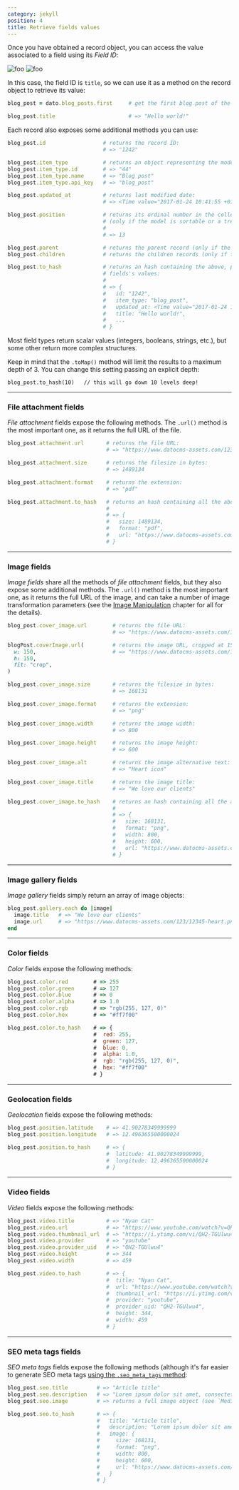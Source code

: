 ```yaml
---
category: jekyll
position: 4
title: Retrieve fields values
---
```


Once you have obtained a record object, you can access the value associated to a field using its *Field ID*:

![foo](../images/edit-field-dialog.png)
![foo](../images/edit-field-button.png)

In this case, the field ID is `title`, so we can use it as a method on the record object to retrieve its value:

```ruby
blog_post = dato.blog_posts.first     # get the first blog post of the collection

blog_post.title                       # => "Hello world!"
```

Each record also exposes some additional methods you can use:

```ruby
blog_post.id                  # returns the record ID:
                              # => "1242"

blog_post.item_type           # returns an object representing the model:
blog_post.item_type.id        # => "44"
blog_post.item_type.name      # => "Blog post"
blog_post.item_type.api_key   # => "blog_post"

blog_post.updated_at          # returns last modified date:
                              # => <Time value="2017-01-24 10:41:55 +0100">

blog_post.position            # returns its ordinal number in the collection
                              # (only if the model is sortable or a tree):
                              #
                              # => 13

blog_post.parent              # returns the parent record (only if the model is a tree)
blog_post.children            # returns the children records (only if the model is a tree)

blog_post.to_hash             # returns an hash containing the above, plus all the
                              # fields's values:
                              #
                              # => {
                              #   id: "1242",
                              #   item_type: "blog_post",
                              #   updated_at: <Time value="2017-01-24 10:41:55 +0100">,
                              #   title: "Hello world!",
                              #   ...
                              # }
```

Most field types return scalar values (integers, booleans, strings, etc.), but some other return more complex structures.

Keep in mind that the `.toMap()` method will limit the results to a maximum depth of 3. You can change this setting passing an explicit depth:

```
blog_post.to_hash(10)   // this will go down 10 levels deep!
```

---

### File attachment fields


*File attachment* fields expose the following methods. The `.url()` method is the most important one, as it returns the full URL of the file.

```ruby
blog_post.attachment.url       # returns the file URL:
                               # => "https://www.datocms-assets.com/123/12345-report.pdf"

blog_post.attachment.size      # returns the filesize in bytes:
                               # => 1489134

blog_post.attachment.format    # returns the extension:
                               # => "pdf"

blog_post.attachment.to_hash   # returns an hash containing all the above:
                               #
                               # => {
                               #   size: 1489134,
                               #   format: "pdf",
                               #   url: "https://www.datocms-assets.com/123/12345-report.pdf"
                               # }
```

---

### Image fields

*Image fields* share all the methods of *file attachment* fields, but they also expose some additional methods. The `.url()` method is the most important one, as it returns the full URL of the image, and can take a number of image transformation parameters (see the [Image Manipulation](./image-manipulation/) chapter for all for the details).

```ruby
blog_post.cover_image.url        # returns the file URL:
                                 # => "https://www.datocms-assets.com/123/12345-heart.png"

blogPost.coverImage.url(         # returns the image URL, cropped at 150x150px:
  w: 150,                        # => "https://www.datocms-assets.com/123/12345-heart.png?w=150&h=150&fit=crop"
  h: 150,
  fit: "crop",
)    

blog_post.cover_image.size       # returns the filesize in bytes:
                                 # => 168131

blog_post.cover_image.format     # returns the extension:
                                 # => "png"

blog_post.cover_image.width      # returns the image width:
                                 # => 800

blog_post.cover_image.height     # returns the image height:
                                 # => 600

blog_post.cover_image.alt        # returns the image alternative text:
                                 # => "Heart icon"

blog_post.cover_image.title      # returns the image title:
                                 # => "We love our clients"

blog_post.cover_image.to_hash    # returns an hash containing all the above:
                                 #
                                 # => {
                                 #   size: 168131,
                                 #   format: "png",
                                 #   width: 800,
                                 #   height: 600,
                                 #   url: "https://www.datocms-assets.com/123/12345-heart.png"
                                 # }
```

---

### Image gallery fields

*Image gallery* fields simply return an array of image objects:

```ruby
blog_post.gallery.each do |image|
  image.title   # => "We love our clients"
  image.url     # => "https://www.datocms-assets.com/123/12345-heart.png"
end
```

---

### Color fields

*Color* fields expose the following methods:

```javascript
blog_post.color.red        # => 255
blog_post.color.green      # => 127
blog_post.color.blue       # => 0
blog_post.color.alpha      # => 1.0
blog_post.color.rgb        # => "rgb(255, 127, 0)"
blog_post.color.hex        # => "#ff7f00"

blog_post.color.to_hash    # => {
                           #  red: 255,
                           #  green: 127,
                           #  blue: 0,
                           #  alpha: 1.0,
                           #  rgb: "rgb(255, 127, 0)",
                           #  hex: "#ff7f00"
                           # }
```

---

### Geolocation fields

*Geolocation* fields expose the following methods:

```ruby
blog_post.position.latitude    # => 41.90278349999999
blog_post.position.longitude   # => 12.496365500000024

blog_post.position.to_hash     # => {
                               #  latitude: 41.90278349999999,
                               #  longitude: 12.496365500000024
                               # }
```

---

### Video fields

*Video* fields expose the following methods:

```ruby
blog_post.video.title          # => "Nyan Cat"
blog_post.video.url            # => "https://www.youtube.com/watch?v=QH2-TGUlwu4&t=11s"
blog_post.video.thumbnail_url  # => "https://i.ytimg.com/vi/QH2-TGUlwu4/hqdefault.jpg"
blog_post.video.provider       # => "youtube"
blog_post.video.provider_uid   # => "QH2-TGUlwu4"
blog_post.video.height         # => 344
blog_post.video.width          # => 459

blog_post.video.to_hash        # => {
                               #  title: "Nyan Cat",
                               #  url: "https://www.youtube.com/watch?v=QH2-TGUlwu4&t=11s",
                               #  thumbnail_url: "https://i.ytimg.com/vi/QH2-TGUlwu4/hqdefault.jpg",
                               #  provider: "youtube",
                               #  provider_uid: "QH2-TGUlwu4",
                               #  height: 344,
                               #  width: 459
                               # }
```

---

### SEO meta tags fields

*SEO meta tags* fields expose the following methods (although it's far easier to generate SEO meta tags [using the `.seo_meta_tags` method](/docs/jekyll/seo):

```ruby
blog_post.seo.title         # => "Article title"
blog_post.seo.description   # => "Lorem ipsum dolor sit amet, consectetur..."
blog_post.seo.image         # => returns a full image object (see `Media fields` chapter)

blog_post.seo.to_hash       # => {
                            #   title: "Article title",
                            #   description: "Lorem ipsum dolor sit amet, consectetur...",
                            #   image: {
                            #     size: 168131,
                            #     format: "png",
                            #     width: 800,
                            #     height: 600,
                            #     url: "https://www.datocms-assets.com/123/12345-heart.png"
                            #   }
                            # }
```

